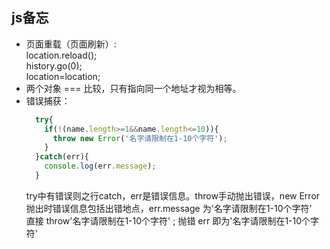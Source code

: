 ## js备忘
- 页面重载（页面刷新）:  
	location.reload();  
	history.go(0);  
  location=location;  
- 两个对象 === 比较，只有指向同一个地址才视为相等。
- 错误捕获：
  ```js
	try{
	  if(!(name.length>=1&&name.length<=10)){
	    throw new Error('名字请限制在1-10个字符');
	  }
	}catch(err){
	  console.log(err.message);
	}
  ```
	try中有错误则之行catch，err是错误信息。throw手动抛出错误，new Error抛出时错误信息包括出错地点，err.message 为'名字请限制在1-10个字符'  
    直接  throw'名字请限制在1-10个字符' ; 抛错 err 即为'名字请限制在1-10个字符'   
